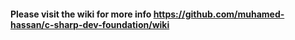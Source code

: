#### Please visit the wiki for more info https://github.com/muhamed-hassan/c-sharp-dev-foundation/wiki
